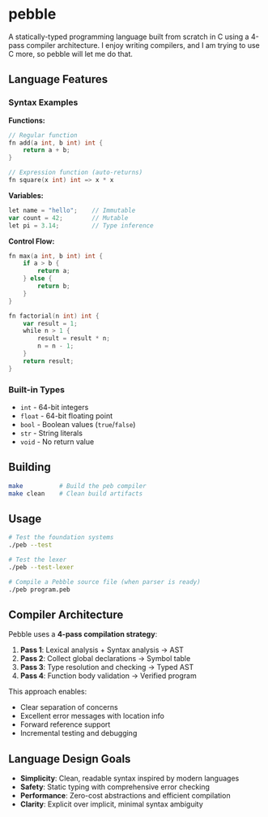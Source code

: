 # pebble
A statically-typed programming language built from scratch in C using a 4-pass compiler architecture.
I enjoy writing compilers, and I am trying to use C more, so pebble will let me do that.

## Language Features

### Syntax Examples

**Functions:**
```go
// Regular function
fn add(a int, b int) int {
    return a + b;
}

// Expression function (auto-returns)
fn square(x int) int => x * x
```

**Variables:**
```go
let name = "hello";    // Immutable
var count = 42;        // Mutable
let pi = 3.14;         // Type inference
```

**Control Flow:**
```go
fn max(a int, b int) int {
    if a > b {
        return a;
    } else {
        return b;
    }
}

fn factorial(n int) int {
    var result = 1;
    while n > 1 {
        result = result * n;
        n = n - 1;
    }
    return result;
}
```

### Built-in Types
- `int` - 64-bit integers
- `float` - 64-bit floating point
- `bool` - Boolean values (`true`/`false`)
- `str` - String literals
- `void` - No return value

## Building
```sh
make          # Build the peb compiler
make clean    # Clean build artifacts
```

## Usage
```sh
# Test the foundation systems
./peb --test

# Test the lexer
./peb --test-lexer

# Compile a Pebble source file (when parser is ready)
./peb program.peb
```

## Compiler Architecture
Pebble uses a **4-pass compilation strategy**:

1. **Pass 1**: Lexical analysis + Syntax analysis → AST
2. **Pass 2**: Collect global declarations → Symbol table
3. **Pass 3**: Type resolution and checking → Typed AST
4. **Pass 4**: Function body validation → Verified program

This approach enables:
- Clear separation of concerns
- Excellent error messages with location info
- Forward reference support
- Incremental testing and debugging

## Language Design Goals

- **Simplicity**: Clean, readable syntax inspired by modern languages
- **Safety**: Static typing with comprehensive error checking
- **Performance**: Zero-cost abstractions and efficient compilation
- **Clarity**: Explicit over implicit, minimal syntax ambiguity
